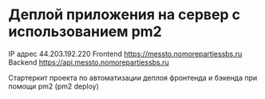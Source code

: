 # Деплой приложения на сервер с использованием pm2


IP адрес 44.203.192.220
Frontend https://messto.nomorepartiessbs.ru
Backend https://api.messto.nomorepartiessbs.ru

Стартеркит проекта по автоматизации деплоя фронтенда и бэкенда при помощи pm2 (pm2 deploy)
